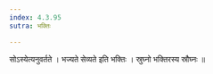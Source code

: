 ```yaml
---
index: 4.3.95
sutra: भक्तिः

---
```

 सोऽस्येत्यनुवर्तते । भज्यते सेव्यते इति भक्तिः । स्रुघ्नो भक्तिरस्य स्रौघ्नः ॥